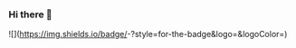 ### Hi there 👋
![<Badge X>](https://img.shields.io/badge/<Badge X>-<Background Black>?style=for-the-badge&logo=<Icon X>&logoColor=<Logo White>)

<!--
**RanmaYT/RanmaYT** is a ✨ _special_ ✨ repository because its `README.md` (this file) appears on your GitHub profile.

Here are some ideas to get you started:

- 🔭 I’m currently working on ...
- 🌱 I’m currently learning ...
- 👯 I’m looking to collaborate on ...
- 🤔 I’m looking for help with ...
- 💬 Ask me about ...
- 📫 How to reach me: ...
- 😄 Pronouns: ...
- ⚡ Fun fact: ...
-->
